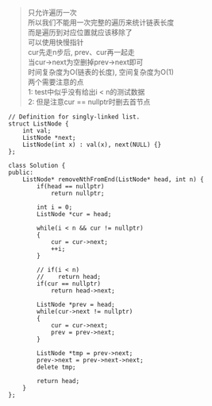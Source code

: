 >只允许遍历一次   
所以我们不能用一次完整的遍历来统计链表长度   
而是遍历到对应位置就应该移除了   
可以使用快慢指针   
cur先走n步后, prev、cur再一起走   
当cur->next为空删掉prev->next即可   
时间复杂度为O(链表的长度), 空间复杂度为O(1)   
两个需要注意的点   
1: test中似乎没有给出i < n的测试数据   
2: 但是注意cur == nullptr时删去首节点


```
// Definition for singly-linked list.
struct ListNode {
    int val;
    ListNode *next;
    ListNode(int x) : val(x), next(NULL) {}
};
```

```
class Solution {
public:
    ListNode* removeNthFromEnd(ListNode* head, int n) {
        if(head == nullptr)
            return nullptr;

        int i = 0;
        ListNode *cur = head;

        while(i < n && cur != nullptr)
        {
            cur = cur->next;
            ++i;
        }

        // if(i < n)
        //    return head;
        if(cur == nullptr)
            return head->next;

        ListNode *prev = head;
        while(cur->next != nullptr)
        {
            cur = cur->next;
            prev = prev->next;
        }

        ListNode *tmp = prev->next;
        prev->next = prev->next->next;
        delete tmp;

        return head;
    }
};
```
